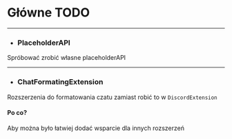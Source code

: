 # Główne TODO

----
* <h3>PlaceholderAPI</h3>
Spróbować zrobić własne placeholderAPI

----
* <h3>ChatFormatingExtension</h3>
 Rozszerzenia do formatowania czatu zamiast robić to w `DiscordExtension`

#### Po co?
Aby można było łatwiej dodać wsparcie dla innych rozszerzeń 
